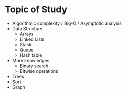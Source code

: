 # Topic of Study

+ Algorithmic complexity / Big-O / Asymptotic analysis
+ Data Structure
  + Arrays
  + Linked Lists
  + Stack
  + Queue
  + Hash table
+ More knowledges
  + Binary search
  + Bitwise operations
+ Trees
+ Sort
+ Graph